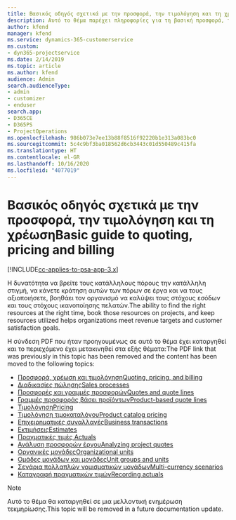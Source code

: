 ```yaml
---
title: Βασικός οδηγός σχετικά με την προσφορά, την τιμολόγηση και τη χρέωση
description: Αυτό το θέμα παρέχει πληροφορίες για τη βασική προσφορά, τη χρέωση και την τιμολόγηση στο Project Service Automation.
author: kfend
manager: kfend
ms.service: dynamics-365-customerservice
ms.custom:
- dyn365-projectservice
ms.date: 2/14/2019
ms.topic: article
ms.author: kfend
audience: Admin
search.audienceType:
- admin
- customizer
- enduser
search.app:
- D365CE
- D365PS
- ProjectOperations
ms.openlocfilehash: 986b073e7ee13b88f8516f92220b1e313a083bc0
ms.sourcegitcommit: 5c4c9bf3ba018562d6cb3443c01d550489c415fa
ms.translationtype: HT
ms.contentlocale: el-GR
ms.lasthandoff: 10/16/2020
ms.locfileid: "4077019"
---
```

# <a name="basic-guide-to-quoting-pricing-and-billing"></a><span data-ttu-id="03d3c-103">Βασικός οδηγός σχετικά με την προσφορά, την τιμολόγηση και τη χρέωση</span><span class="sxs-lookup"><span data-stu-id="03d3c-103">Basic guide to quoting, pricing and billing</span></span>

[!INCLUDE[cc-applies-to-psa-app-3.x](../../includes/cc-applies-to-psa-app-3x.md)]

<span data-ttu-id="03d3c-104">Η δυνατότητα να βρείτε τους κατάλληλους πόρους την κατάλληλη στιγμή, να κάνετε κράτηση αυτών των πόρων σε έργα και να τους αξιοποιήσετε, βοηθάει τον οργανισμό να καλύψει τους στόχους εσόδων και τους στόχους ικανοποίησης πελατών.</span><span class="sxs-lookup"><span data-stu-id="03d3c-104">The ability to find the right resources at the right time, book those resources on projects, and keep resources utilized helps organizations meet revenue targets and customer satisfaction goals.</span></span> 

<span data-ttu-id="03d3c-105">Η σύνδεση PDF που ήταν προηγουμένως σε αυτό το θέμα έχει καταργηθεί και το περιεχόμενο έχει μετακινηθεί στα εξής θέματα:</span><span class="sxs-lookup"><span data-stu-id="03d3c-105">The PDF link that was previously in this topic has been removed and the content has been moved to the following topics:</span></span>

- [<span data-ttu-id="03d3c-106">Προσφορά, χρέωση και τιμολόγηση</span><span class="sxs-lookup"><span data-stu-id="03d3c-106">Quoting, pricing, and billing</span></span>](../quote-bill-price.md)
- [<span data-ttu-id="03d3c-107">Διαδικασίες πώλησης</span><span class="sxs-lookup"><span data-stu-id="03d3c-107">Sales processes</span></span>](../basic-sales-process.md)
- [<span data-ttu-id="03d3c-108">Προσφορές και γραμμές προσφορών</span><span class="sxs-lookup"><span data-stu-id="03d3c-108">Quotes and quote lines</span></span>](../basic-quote-lines.md)
- [<span data-ttu-id="03d3c-109">Γραμμές προσφοράς βάσει προϊόντων</span><span class="sxs-lookup"><span data-stu-id="03d3c-109">Product-based quote lines</span></span>](../product-based-quote-lines.md)
- [<span data-ttu-id="03d3c-110">Τιμολόγηση</span><span class="sxs-lookup"><span data-stu-id="03d3c-110">Pricing</span></span>](../basic-pricing.md)
- [<span data-ttu-id="03d3c-111">Τιμολόγηση τιμοκαταλόγου</span><span class="sxs-lookup"><span data-stu-id="03d3c-111">Product catalog pricing</span></span>](../product-catalog-pricing.md)
- [<span data-ttu-id="03d3c-112">Επιχειρηματικές συναλλαγές</span><span class="sxs-lookup"><span data-stu-id="03d3c-112">Business transactions</span></span>](../basic-business-transactions.md)
- [<span data-ttu-id="03d3c-113">Εκτιμήσεις</span><span class="sxs-lookup"><span data-stu-id="03d3c-113">Estimates</span></span>](../estimates.md)
- [<span data-ttu-id="03d3c-114">Πραγματικές τιμές </span><span class="sxs-lookup"><span data-stu-id="03d3c-114">Actuals</span></span>](../actuals.md)
- [<span data-ttu-id="03d3c-115">Ανάλυση προσφορών έργου</span><span class="sxs-lookup"><span data-stu-id="03d3c-115">Analyzing project quotes</span></span>](../basic-analyzing-quotes.md)
- [<span data-ttu-id="03d3c-116">Οργανικές μονάδες</span><span class="sxs-lookup"><span data-stu-id="03d3c-116">Organizational units</span></span>](../advanced-organizational.md)
- [<span data-ttu-id="03d3c-117">Ομάδες μονάδων και μονάδες</span><span class="sxs-lookup"><span data-stu-id="03d3c-117">Unit groups and units</span></span>](../advanced-units.md)
- [<span data-ttu-id="03d3c-118">Σενάρια πολλαπλών νομισματικών μονάδων</span><span class="sxs-lookup"><span data-stu-id="03d3c-118">Multi-currency scenarios</span></span>](../advanced-currency.md)
- [<span data-ttu-id="03d3c-119">Καταγραφή πραγματικών τιμών</span><span class="sxs-lookup"><span data-stu-id="03d3c-119">Recording actuals</span></span>](../advanced-actuals.md)

> [!NOTE]
> <span data-ttu-id="03d3c-120">Αυτό το θέμα θα καταργηθεί σε μια μελλοντική ενημέρωση τεκμηρίωσης.</span><span class="sxs-lookup"><span data-stu-id="03d3c-120">This topic will be removed in a future documentation update.</span></span> 
